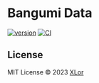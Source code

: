 # Bangumi Data

[![version](https://img.shields.io/npm/v/bgmd?label=bgmd)](https://www.npmjs.com/package/bgmd)
[![CI](https://github.com/yjl9903/bgmc/actions/workflows/ci.yml/badge.svg)](https://github.com/yjl9903/bgmc/actions/workflows/ci.yml)

## License

MIT License © 2023 [XLor](https://github.com/yjl9903)
